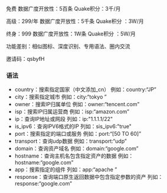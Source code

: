 免费 数据广度开放性：5百条 Quake积分：3千/月

高级：299/年 数据广度开放性：5千条 Quake积分 ：3W/月

终身：999 数据广度开放性：1W条 Quake积分 ：5W/月

功能差别：相似图标、深度识别、专用语法、圈内交流

邀请码：qsbyfH

### 语法

- country：搜索指定国家（中文添加_cn） 例如：country:“JP”
- city：搜索指定城市 例如：city:“tokyo ”
- owner：搜索IP归属单位 例如：owner:“tencent.com”
- isp：搜索IP归属运营商 例如：isp:“amazon.com”
- ip：查询IP地址或网段 列如：ip:"1.1.1.1/22"
- is_ipv6：查询IPV6格式的IP 列如：sis_ipv6:"true"
- port：搜索指定的端口或服务 例如：port:“[50 TO 60]”
- transport：查询udp数据 例如：transport:“udp”
- domain：查询资产域名 例如：domain:“google.com”
- hostname：查询主机名包含指定资产的数据 例如： hostname:“google.com”
- app：搜索指定的组件 列如：app:“apache ”
- response：查询端口原生返回数据中包含指定参数的资产 列如：response:“google.com”